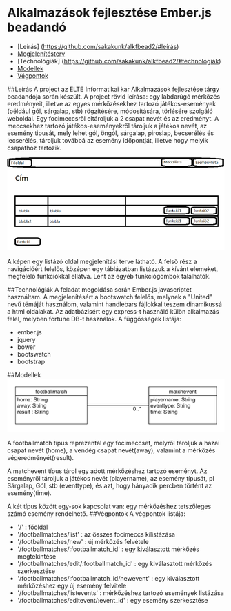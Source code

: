 # Alkalmazások fejlesztése Ember.js beadandó

- [Leírás] (https://github.com/sakakunk/alkfbead2/#leírás)
- [Megjelenítésterv](https://github.com/sakakunk/alkfbead2/#megjelenítésterv)
- [Technológiák] (https://github.com/sakakunk/alkfbead2/#technológiák)
- [Modellek](https://github.com/sakakunk/alkfbead2/#modellek)
- [Végpontok](https://github.com/sakakunk/alkfbead2/#végpontok)

##Leírás
A project az ELTE Informatikai kar Alkalmazások fejlesztése tárgy beadandója során készült.
A project rövid leírása: egy labdarúgó mérkőzés eredményeit, illetve az egyes mérkőzésekhez tartozó játékos-események 
(például gól, sárgalap, stb) rögzítésére, módosítására, törlésére szolgáló weboldal. Egy focimeccsről eltároljuk a
2 csapat nevét és az eredményt. A meccsekhez tartozó játékos-eseményekről tároljuk a játékos nevét, az esemény tipusát, mely lehet gól, 
öngól, sárgalap, piroslap, becserélés és lecserélés, tároljuk továbbá az esemény időpontját, illetve hogy melyik csapathoz 
tartozik. 

![Megjelenítésiterv](https://github.com/sakakunk/alkfbead2/blob/master/gyak9/img/alkfejl2-2.png)

A képen egy listázó oldal megjelenítási terve látható. A felső rész a navigációért felelős, középen egy táblázatban listázzuk a kívánt
elemeket, megfelelő funkciókkal ellátva. Lent az egyéb funkciógombok találhatók.

##Technológiák
A feladat megoldása során Ember.js javascriptet használtam. A megjelenítésért a bootswatch felelős, melynek a "United" nevű 
témáját használom, valamint handlebars fájlokkal teszem dinamikussá a html oldalakat. Az adatbázisért egy express-t használó külön 
alkalmazás felel, melyben fortune DB-t használok.
A függősségek listája:

 - ember.js
 - jquery
 - bower
 - bootswatch
 - bootstrap

##Modellek
![Adatbázis modell](https://github.com/sakakunk/alkfbead2/blob/master/gyak9/img/alkfejl2.png)

A footballmatch típus reprezentál egy focimeccset, melyről tároljuk a hazai csapat nevét (home), a vendég csapat nevét(away), valamint
a mérkőzés végeredményét(result).

A matchevent típus tárol egy adott mérkőzéshez tartozó eseményt. Az eseményről tároljuk a játékos nevét (playername), az esemény
típusát, pl Sárgalap, Gól, stb (eventtype), és azt, hogy hányadik percben történt az esemény(time).

A két típus között egy-sok kapcsolat van: egy mérkőzéshez tetszőleges számó esemény rendelhető.
##Végpontok
A végpontok listája:
 - '/' : főoldal
 - '/footballmatches/list' : az összes focimeccs kilistázása
 - '/footballmatches/new' : új mérkőzés felvétele
 - '/footballmatches/:footballmatch_id' : egy kiválasztott mérkőzés megtekintése
 - '/footballmatches/edit/:footballmatch_id' : egy kiválasztott mérkőzés szerkesztése
 - '/footballmatches/:footballmatch_id/newevent' : egy kiválasztott mérkőzéshez egy új esemény felvitele
 - '/footballmatches/listevents' : mérkőzéshez tartozó események listázása
 - '/footballmatches/editevent/:event_id' : egy esemény szerkesztése



